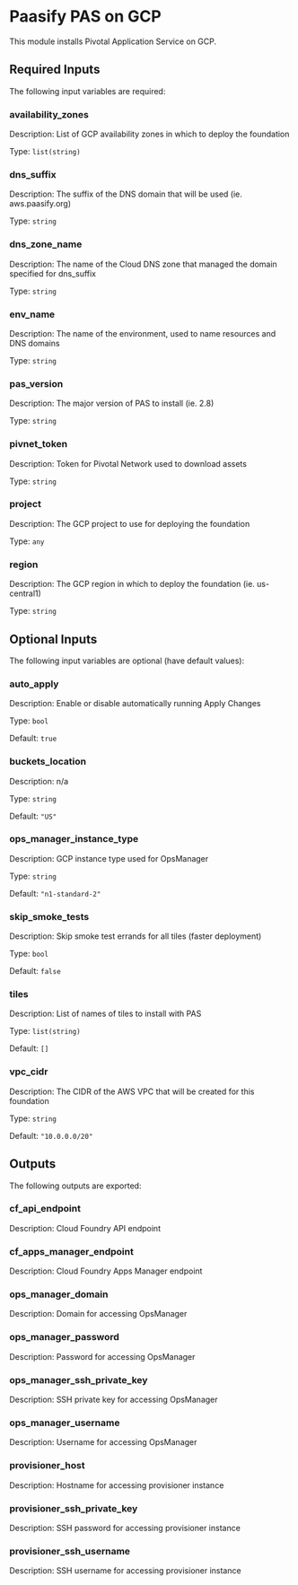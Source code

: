 # Paasify PAS on GCP
This module installs Pivotal Application Service on GCP.
## Required Inputs

The following input variables are required:

### availability\_zones

Description: List of GCP availability zones in which to deploy the foundation

Type: `list(string)`

### dns\_suffix

Description: The suffix of the DNS domain that will be used (ie. aws.paasify.org)

Type: `string`

### dns\_zone\_name

Description: The name of the Cloud DNS zone that managed the domain specified for dns\_suffix

Type: `string`

### env\_name

Description: The name of the environment, used to name resources and DNS domains

Type: `string`

### pas\_version

Description: The major version of PAS to install (ie. 2.8)

Type: `string`

### pivnet\_token

Description: Token for Pivotal Network used to download assets

Type: `string`

### project

Description: The GCP project to use for deploying the foundation

Type: `any`

### region

Description: The GCP region in which to deploy the foundation (ie. us-central1)

Type: `string`

## Optional Inputs

The following input variables are optional (have default values):

### auto\_apply

Description: Enable or disable automatically running Apply Changes

Type: `bool`

Default: `true`

### buckets\_location

Description: n/a

Type: `string`

Default: `"US"`

### ops\_manager\_instance\_type

Description: GCP instance type used for OpsManager

Type: `string`

Default: `"n1-standard-2"`

### skip\_smoke\_tests

Description: Skip smoke test errands for all tiles (faster deployment)

Type: `bool`

Default: `false`

### tiles

Description: List of names of tiles to install with PAS

Type: `list(string)`

Default: `[]`

### vpc\_cidr

Description: The CIDR of the AWS VPC that will be created for this foundation

Type: `string`

Default: `"10.0.0.0/20"`

## Outputs

The following outputs are exported:

### cf\_api\_endpoint

Description: Cloud Foundry API endpoint

### cf\_apps\_manager\_endpoint

Description: Cloud Foundry Apps Manager endpoint

### ops\_manager\_domain

Description: Domain for accessing OpsManager

### ops\_manager\_password

Description: Password for accessing OpsManager

### ops\_manager\_ssh\_private\_key

Description: SSH private key for accessing OpsManager

### ops\_manager\_username

Description: Username for accessing OpsManager

### provisioner\_host

Description: Hostname for accessing provisioner instance

### provisioner\_ssh\_private\_key

Description: SSH password for accessing provisioner instance

### provisioner\_ssh\_username

Description: SSH username for accessing provisioner instance

